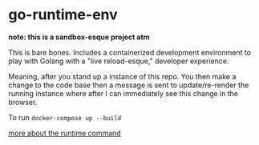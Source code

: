 
# go-runtime-env
__note: this is a sandbox-esque project atm__

This is bare bones. Includes a containerized development environment to play with Golang with a "live reload-esque," developer experience.

Meaning, after you stand up a instance of this repo. You then make a change to the code base then a message is sent to update/re-render the running instance where after I can immediately see this change in the browser.

To run `docker-compose up --build`

[more about the runtime command](https://docs.docker.com/compose/reference/build/)
